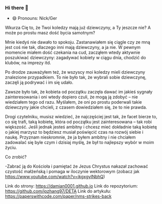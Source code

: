 ### Hi there 👋
- 😄 Pronouns: Nick/Ger

Wkurza Cię to, że Twoi koledzy mają już dziewczyny, a Ty jeszcze nie? A może po prostu masz dość bycia samotnym?

Mnie kiedyś nie dawało to spokoju. Zastanawiałem się ciągle czy ze mną jest coś nie tak, dlaczego inni mają dziewczyny, a ja nie. W pewnym momencie miałem dość czekania na cud, zacząłem wtedy aktywnie poszukiwać dziewczyny: zagadywać kobiety w ciągu dnia, chodzić do klubów, na imprezy itd.

Po drodze zauważyłem też, że wszyscy moi koledzy mieli dziewczyny znalezione przypadkiem. To nie było tak, że wybrali sobie dziewczynę, zaczęli ją podrywać i im się udało.

Zawsze było tak, że kobieta od początku zaczęła dawać im jakieś sygnały zainteresowania i oni wtedy dopiero czuli, że mogą ją zdobyć – nie wiedziałem tego od razu. Myślałem, że oni po prostu poderwali takie dziewczyny jakie chcieli, z czasem dowiedziałem się, że to nie prawda.

Drogi czytelniku, musisz wiedzieć, że najczęściej jest tak, że facet bierze to, co się trafi, taką kobietę, która od początku jest zainteresowana – tak robi większość. Jeśli jednak jesteś ambitny i chcesz mieć dokładnie taką kobietę o jakiej marzysz to będziesz musiał poświęcić czas na rozwój siebie i naukę.  Przyznam nieskromnie, że ja byłem ambitny i nie chciałem zadowalać się byle czym i dzisiaj myślę, że był to najlepszy wybór w moim życiu.

Co zrobić?

-Zabrać ją do Kościoła i pamiętać że Jezus Chrystus nakazał zachować czystość małżeńską i pomaga w iloczynie wektorowym (zobacz jak https://www.youtube.com/watch?v=ikgxgyINbhQ)

Link do strony: https://damian0001.github.io
Link do repozytorium: https://github.com/jozhang97/DETA
Link do artykułu: https://paperswithcode.com/paper/nms-strikes-back

